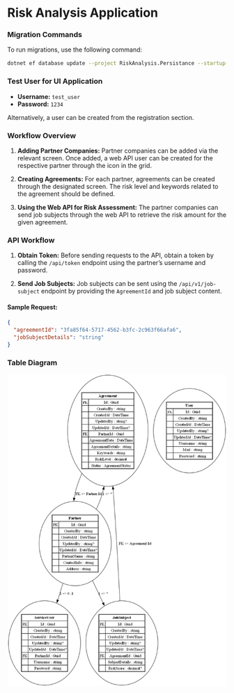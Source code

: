 # Risk Analysis Application

### Migration Commands
To run migrations, use the following command:

```bash
dotnet ef database update --project RiskAnalysis.Persistance --startup-project RiskAnalysis.WebUI
```

### Test User for UI Application

- **Username:** `test_user`
- **Password:** `1234`

Alternatively, a user can be created from the registration section.

### Workflow Overview

1. **Adding Partner Companies:**
   Partner companies can be added via the relevant screen. Once added, a web API user can be created for the respective partner through the icon in the grid.

2. **Creating Agreements:**
   For each partner, agreements can be created through the designated screen. The risk level and keywords related to the agreement should be defined.

3. **Using the Web API for Risk Assessment:**
   The partner companies can send job subjects through the web API to retrieve the risk amount for the given agreement.

### API Workflow

1. **Obtain Token:**
   Before sending requests to the API, obtain a token by calling the `/api/token` endpoint using the partner’s username and password.

2. **Send Job Subjects:**
   Job subjects can be sent using the `/api/v1/job-subject` endpoint by providing the `AgreementId` and job subject content.

#### Sample Request:
```json
{
  "agreementId": "3fa85f64-5717-4562-b3fc-2c963f66afa6",
  "jobSubjectDetails": "string"
}
```

### Table Diagram
![Alt text](https://raw.githubusercontent.com/btunabilgili/test-case/master/sql_diagram.png)
